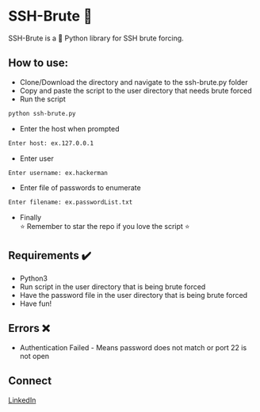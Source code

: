 # SSH-Brute 💪

SSH-Brute is a 🐍 Python library for SSH brute forcing.

## How to use:

- Clone/Download the directory and navigate to the ssh-brute.py folder
- Copy and paste the script to the user directory that needs brute forced
- Run the script

```bash
python ssh-brute.py
```

- Enter the host when prompted

```bash
Enter host: ex.127.0.0.1
```

- Enter user

```bash
Enter username: ex.hackerman
```

- Enter file of passwords to enumerate

```bash
Enter filename: ex.passwordList.txt
```

- Finally\
  ⭐ Remember to star the repo if you love the script ⭐

## Requirements ✔️

- Python3
- Run script in the user directory that is being brute forced
- Have the password file in the user directory that is being brute forced
- Have fun!

## Errors ❌

- Authentication Failed - Means password does not match or port 22 is not open

## Connect

[LinkedIn](https://www.linkedin.com/in/travis-bowen/)
